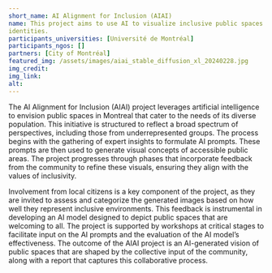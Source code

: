 ```yaml
---
short_name: AI Alignment for Inclusion (AIAI)
name: This project aims to use AI to visualize inclusive public spaces for Montreal, reflecting the needs and aspira;ons of a diverse populace, including marginalized
identities.
participants_universities: [Université de Montréal]
participants_ngos: []
partners: [City of Montréal]
featured_img: /assets/images/aiai_stable_diffusion_xl_20240228.jpg
img_credit: 
img_link: 
alt:
---
```

  The AI Alignment for Inclusion (AIAI) project leverages artificial intelligence to envision public spaces in Montreal that cater to the needs of its diverse population. This initiative is structured to reflect a broad spectrum of perspectives, including those from underrepresented groups. The process begins with the gathering of expert insights to formulate AI prompts. These prompts are then used to generate visual concepts of accessible public areas. The project progresses through phases that incorporate feedback from the community to refine these visuals, ensuring they align with the values of inclusivity. 
  
  Involvement from local citizens is a key component of the project, as they are invited to assess and categorize the generated images based on how well they represent inclusive environments. This feedback is instrumental in developing an AI model designed to depict public spaces that are welcoming to all. The project is supported by workshops at critical stages to facilitate input on the AI prompts and the evaluation of the AI model’s effectiveness. The outcome of the AIAI project is an AI-generated vision of public spaces that are shaped by the collective input of the community, along with a report that captures this collaborative process.